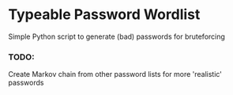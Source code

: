 # Typeable Password Wordlist

Simple Python script to generate (bad) passwords for bruteforcing

### TODO:

Create Markov chain from other password lists for more 'realistic' passwords
